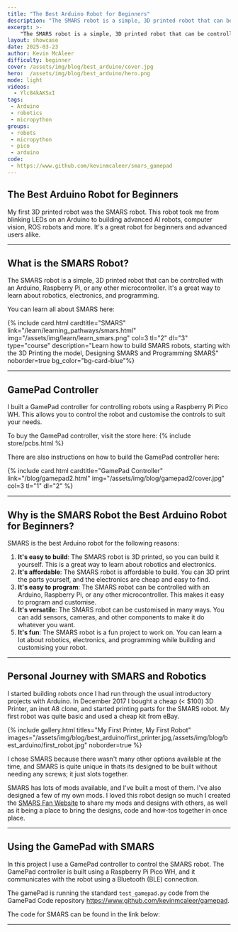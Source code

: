 ```yaml
---
title: "The Best Arduino Robot for Beginners"
description: "The SMARS robot is a simple, 3D printed robot that can be controlled with an Arduino, Raspberry Pi, or any other microcontroller. It's a great way to learn about robotics, electronics, and programming."
excerpt: >-
    "The SMARS robot is a simple, 3D printed robot that can be controlled with an Arduino, Raspberry Pi, or any other microcontroller. It's a great way to learn about robotics, electronics, and programming."
layout: showcase
date: 2025-03-23
author: Kevin McAleer
difficulty: beginner
cover: /assets/img/blog/best_arduino/cover.jpg
hero:  /assets/img/blog/best_arduino/hero.png
mode: light
videos:
  - Ylc84kAKSxI
tags:
 - Arduino
 - robotics
 - micropython
groups:
 - robots
 - micropython
 - pico
 - arduino
code:
 - https://www.github.com/kevinmcaleer/smars_gamepad
---
```


## The Best Arduino Robot for Beginners

My first 3D printed robot was the SMARS robot. This robot took me from blinking LEDs on an Arduino to building advanced AI robots, computer vision, ROS robots and more. It's a great robot for beginners and advanced users alike.

---

## What is the SMARS Robot?

The SMARS robot is a simple, 3D printed robot that can be controlled with an Arduino, Raspberry Pi, or any other microcontroller. It's a great way to learn about robotics, electronics, and programming.

You can learn all about SMARS here:

<div class="row row-cols-3">

{% include card.html cardtitle="SMARS" link="/learn/learning_pathways/smars.html" img="/assets/img/learn/learn_smars.png" col=3 tl="2" dl="3" type="course" description="Learn how to build SMARS robots, starting with the 3D Printing the model, Designing SMARS and Programming SMARS"  noborder=true bg_color="bg-card-blue"%}
</div>

---

## GamePad Controller

I built a GamePad controller for controlling robots using a Raspberry Pi Pico WH. This allows you to control the robot and customise the controls to suit your needs.

To buy the GamePad controller, visit the store here: {% include store/pcbs.html %}

There are also instructions on how to build the GamePad controller here:

<div class="row row-cols-3">
 {% include card.html cardtitle="GamePad Controller" link="/blog/gamepad2.html" img="/assets/img/blog/gamepad2/cover.jpg" col=3 tl="1" dl="2" %}
</div>

---

## Why is the SMARS Robot the Best Arduino Robot for Beginners?

SMARS is the best Arduino robot for the following reasons:

1. **It's easy to build**: The SMARS robot is 3D printed, so you can build it yourself. This is a great way to learn about robotics and electronics.
1. **It's affordable**: The SMARS robot is affordable to build. You can 3D print the parts yourself, and the electronics are cheap and easy to find.
1. **It's easy to program**: The SMARS robot can be controlled with an Arduino, Raspberry Pi, or any other microcontroller. This makes it easy to program and customise.
1. **It's versatile**: The SMARS robot can be customised in many ways. You can add sensors, cameras, and other components to make it do whatever you want.
1. **It's fun**: The SMARS robot is a fun project to work on. You can learn a lot about robotics, electronics, and programming while building and customising your robot.

---

## Personal Journey with SMARS and Robotics

I started building robots once I had run through the usual introductory projects with Arduino. In December 2017 I bought a cheap (< $100) 3D Printer, an inet A8 clone, and started printing parts for the SMARS robot. My first robot was quite basic and used a cheap kit from eBay.

{% include gallery.html titles="My First Printer, My First Robot" images="/assets/img/blog/best_arduino/first_printer.jpg,/assets/img/blog/best_arduino/first_robot.jpg" noborder=true %}

I chose SMARS because there wasn't many other options available at the time, and SMARS is quite unique in thats its designed to be built without needing any screws; it just slots together.

SMARS has lots of mods available, and I've built a most of them. I've also designed a few of my own mods. I loved this robot design so much I created the [SMARS Fan Website](https://www.smarsfan.com) to share my mods and designs with others, as well as it being a place to bring the designs, code and how-tos together in once place.

---

## Using the GamePad with SMARS

In this project I use a GamePad controller to control the SMARS robot. The GamePad controller is built using a Raspberry Pi Pico WH, and it communicates with the robot using a Bluetooth (BLE) connection.

The gamePad is running the standard `test_gamepad.py` code from the GamePad Code repository <https://www.github.com/kevinmcaleer/gamepad>.

The code for SMARS can be found in the link below:

---
